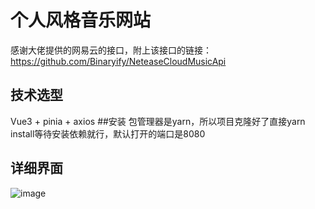 # 个人风格音乐网站
  感谢大佬提供的网易云的接口，附上该接口的链接：https://github.com/Binaryify/NeteaseCloudMusicApi
## 技术选型
  Vue3 + pinia + axios
##安装
  包管理器是yarn，所以项目克隆好了直接yarn install等待安装依赖就行，默认打开的端口是8080
## 详细界面
 ![image](https://user-images.githubusercontent.com/94585396/216762107-0be75f5c-a2b6-4103-a366-69c174ce36bf.png)


